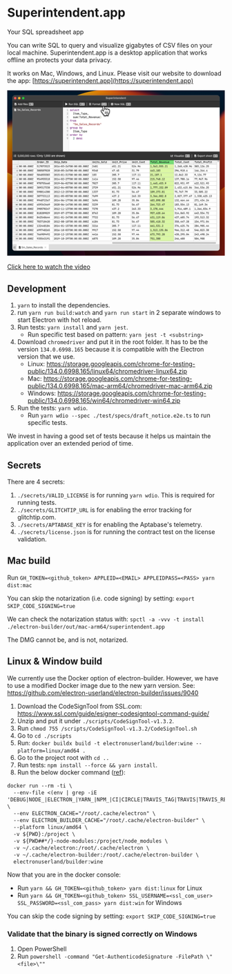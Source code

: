 Superintendent.app
====================

Your SQL spreadsheet app

You can write SQL to query and visualize gigabytes of CSV files on your local machine. 
Superintendent.app is a desktop application that works offline an protects your data privacy.

It works on Mac, Windows, and Linux. Please visit our website to download the app: [https://superintendent.app](https://superintendent.app)

[![Watch the video](./marketing-materials/window-store-screenshot-1.png)](https://superintendent.app/assets/images/1e0720bf34b0fdc0741452cdcf2c3f91-superintendent-demo.mp4)

[Click here to watch the video](https://superintendent.app/assets/images/1e0720bf34b0fdc0741452cdcf2c3f91-superintendent-demo.mp4)

Development
------------

1. `yarn` to install the dependencies. 
2. run `yarn run build:watch` and `yarn run start` in 2 separate windows to start Electron with hot reload.
3. Run tests: `yarn install` and `yarn jest`.
   - Run specific test based on pattern: `yarn jest -t <substring>`
4. Download `chromedriver` and put it in the root folder. It has to be the version `134.0.6998.165` because it is compatible with the Electron version that we use.
   - Linux: https://storage.googleapis.com/chrome-for-testing-public/134.0.6998.165/linux64/chromedriver-linux64.zip
   - Mac: https://storage.googleapis.com/chrome-for-testing-public/134.0.6998.165/mac-arm64/chromedriver-mac-arm64.zip
   - Windows: https://storage.googleapis.com/chrome-for-testing-public/134.0.6998.165/win64/chromedriver-win64.zip
5. Run the tests: `yarn wdio`. 
   - Run `yarn wdio --spec ./test/specs/draft_notice.e2e.ts` to run specific tests.

We invest in having a good set of tests because it helps us maintain the application over an extended period of time.

Secrets
--------

There are 4 secrets:

1. `./secrets/VALID_LICENSE` is for running `yarn wdio`. This is required for running tests.
2. `./secrets/GLITCHTIP_URL` is for enabling the error tracking for glitchtip.com.
3. `./secrets/APTABASE_KEY` is for enabling the Aptabase's telemetry.
4. `./secrets/license.json` is for running the contract test on the license validation.

Mac build
----------

Run `GH_TOKEN=<github_token> APPLEID=<EMAIL> APPLEIDPASS=<PASS> yarn dist:mac`

You can skip the notarization (i.e. code signing) by setting: `export SKIP_CODE_SIGNING=true`

We can check the notarization status with: `spctl -a -vvv -t install ./electron-builder/out/mac-arm64/superintendent.app`

The DMG cannot be, and is not, notarized.

Linux & Window build
----------------------

We currently use the Docker option of electron-builder. However, we have to use a modified Docker image due to the new yarn version. 
See: https://github.com/electron-userland/electron-builder/issues/9040

1. Download the CodeSignTool from SSL.com: https://www.ssl.com/guide/esigner-codesigntool-command-guide/
2. Unzip and put it under `./scripts/CodeSignTool-v1.3.2`.
3. Run `chmod 755 /scripts/CodeSignTool-v1.3.2/CodeSignTool.sh`
4. Go to `cd ./scripts`
5. Run: `docker buildx build -t electronuserland/builder:wine --platform=linux/amd64 .`
6. Go to the project root with `cd ..`
7. Run tests: `npm install --force && yarn install`.
8. Run the below docker command ([ref](https://www.electron.build/multi-platform-build.html#docker)):

```
docker run --rm -ti \
  --env-file <(env | grep -iE 'DEBUG|NODE_|ELECTRON_|YARN_|NPM_|CI|CIRCLE|TRAVIS_TAG|TRAVIS|TRAVIS_REPO_|TRAVIS_BUILD_|TRAVIS_BRANCH|TRAVIS_PULL_REQUEST_|APPVEYOR_|CSC_|GH_|GITHUB_|BT_|AWS_|STRIP|BUILD_') \
  --env ELECTRON_CACHE="/root/.cache/electron" \
  --env ELECTRON_BUILDER_CACHE="/root/.cache/electron-builder" \
  --platform linux/amd64 \
  -v ${PWD}:/project \
  -v ${PWD##*/}-node-modules:/project/node_modules \
  -v ~/.cache/electron:/root/.cache/electron \
  -v ~/.cache/electron-builder:/root/.cache/electron-builder \
  electronuserland/builder:wine
```

Now that you are in the docker console:

- Run `yarn && GH_TOKEN=<github_token> yarn dist:linux` for Linux
- Run `yarn && GH_TOKEN=<github_token> SSL_USERNAME=<ssl_com_user> SSL_PASSWORD=<ssl_com_pass> yarn dist:win` for Windows

You can skip the code signing by setting: `export SKIP_CODE_SIGNING=true`

### Validate that the binary is signed correctly on Windows

1. Open PowerShell
2. Run `powershell -command "Get-AuthenticodeSignature -FilePath \"<file>\""`



